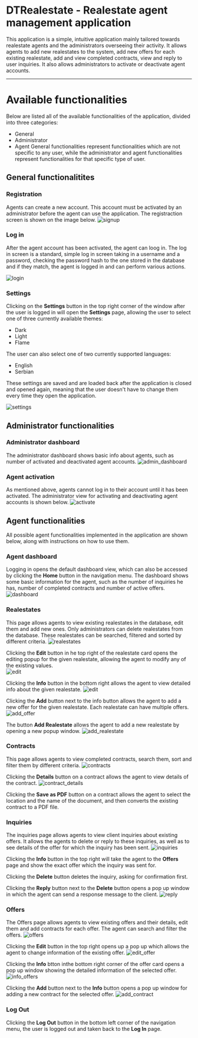 # DTRealestate - Realestate agent management application

This application is a simple, intuitive application mainly tailored towards realestate agents and the administrators overseeing their activity. It allows agents to add new realestates to the system, add new offers for each existing realestate, add and view completed contracts, view and reply to user inquiries. It also allows administrators to activate or deactivate agent accounts.

***
# Available functionalities

Below are listed all of the available functionalities of the application, divided into three categories:
- General
- Administrator
- Agent
General functionalities represent functionalities which are not specific to any user, while the administrator and agent functionalities represent functionalities for that specific type of user.

## General functionalitites

### Registration

Agents can create a new account. This account must be activated by an administrator before the agent can use the application. The registraction screen is shown on the image below.
![signup](https://github.com/Chameleeon/DTRealestate/blob/main/Screenshots/signup.png)

### Log in

After the agent account has been activated, the agent can loog in. The log in screen is a standard, simple log in screen taking in a username and a password, checking the password hash to the one stored in the database and if they match, the agent is logged in and can perform various actions.

![login](https://github.com/Chameleeon/DTRealestate/blob/main/Screenshots/login.png)

### Settings

Clicking on the **Settings** button in the top right corner of the window after the user is logged in will open the **Settings** page, allowing the user to select one of three currently available themes:
- Dark
- Light
- Flame
  
The user can also select one of two currently supported languages:
- English
- Serbian

These settings are saved and are loaded back after the application is closed and opened again, meaning that the user doesn't have to change them every time they open the application.

![settings](https://github.com/Chameleeon/DTRealestate/blob/main/Screenshots/settings.png)

## Administrator functionalities

### Administrator dashboard

The administrator dashboard shows basic info about agents, such as number of activated and deactivated agent accounts.
![admin_dashboard](https://github.com/Chameleeon/DTRealestate/blob/main/Screenshots/admin_dashboard.png)

### Agent activation

As mentioned above, agents cannot log in to their account until it has been activated. The administrator view for activating and deactivating agent accounts is shown below.
![activate](https://github.com/Chameleeon/DTRealestate/blob/main/Screenshots/admin_agents.png)

## Agent functionalities

All possible agent functionalities implemented in the application are shown below, along with instructions on how to use them.

### Agent dashboard

Logging in opens the default dashboard view, which can also be accessed by clicking the **Home** button in the navigation menu. The dashboard shows some basic information for the agent, such as the number of inquiries he has, number of completed contracts and number of active offers.
![dashboard](https://github.com/Chameleeon/DTRealestate/blob/main/Screenshots/home_agent.png)

### Realestates

This page allows agents to view existing realestates in the database, edit them and add new ones. Only administrators can delete realestates from the database. These realestates can be searched, filtered and sorted by different criteria.
![realestates](https://github.com/Chameleeon/DTRealestate/blob/main/Screenshots/realestates.png)

Clicking the **Edit** button in he top right of the realestate card opens the editing popup for the given realestate, allowing the agent to modify any of the existing values.</br>
![edit](https://github.com/Chameleeon/DTRealestate/blob/main/Screenshots/edit_realestate.png)

Clicking the **Info** button in the bottom right allows the agent to view detailed info about the given realestate.
![edit](https://github.com/Chameleeon/DTRealestate/blob/main/Screenshots/realestate_info.png)

Clicking the **Add** button next to the info button allows the agent to add a new offer for the given realestate. Each realestate can have multiple offers.</br>
![add_offer](https://github.com/Chameleeon/DTRealestate/blob/main/Screenshots/add_offer.png)

The button **Add Realestate** allows the agent to add a new realestate by opening a new popup window.
![add_realestate](https://github.com/Chameleeon/DTRealestate/blob/main/Screenshots/add_realestate.png)

### Contracts

This page allows agents to view completed contracts, search them, sort and filter them by different criteria.
![contracts](https://github.com/Chameleeon/DTRealestate/blob/main/Screenshots/contracts.png)

Clicking the **Details** button on a contract allows the agent to view details of the contract.
![contract_details](https://github.com/Chameleeon/DTRealestate/blob/main/Screenshots/contract_details.png)

Clicking the **Save as PDF** button on a contract allows the agent to select the location and the name of the document, and then converts the existing contract to a PDF file.

### Inquiries

The inquiries page allows agents to view client inquiries about existing offers. It allows the agents to delete or reply to these inquiries, as well as to see details of the offer for which the inquiry has been sent.
![inquiries](https://github.com/Chameleeon/DTRealestate/blob/main/Screenshots/inquiries.png)

Clicking the **Info** button in the top right will take the agent to the **Offers** page and show the exact offer which the inquiry was sent for.

Clicking the **Delete** button deletes the inquiry, asking for confirmation first.

Clicking the **Reply** button next to the **Delete** button opens a pop up window in which the agent can send a response message to the client.
![reply](https://github.com/Chameleeon/DTRealestate/blob/main/Screenshots/reply.png)

### Offers

The Offers page allows agents to view existing offers and their details, edit them and add contracts for each offer. The agent can search and filter the offers.
![offers](https://github.com/Chameleeon/DTRealestate/blob/main/Screenshots/offers.png)

Clicking the **Edit** button in the top right opens up a pop up which allows the agent to change information of the existing offer.
![edit_offer](https://github.com/Chameleeon/DTRealestate/blob/main/Screenshots/edit_offer.png)

Clicking the **Info** btton inthe bottom right corner of the offer card opens a pop up window showing the detailed information of the selected offer.</br>
![info_offers](https://github.com/Chameleeon/DTRealestate/blob/main/Screenshots/offer_details.png)

Clicking the **Add** button next to the **Info** button opens a pop up window for adding a new contract for the selected offer.
![add_contract](https://github.com/Chameleeon/DTRealestate/blob/main/Screenshots/create_contract.png)

### Log Out

Clicking the **Log Out** button in the bottom left corner of the navigation menu, the user is logged out and taken back to the **Log In** page.
